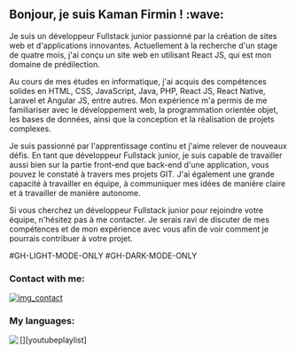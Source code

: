 <h2>Bonjour, je suis Kaman Firmin ! :wave:</h2>
Je suis un développeur Fullstack junior passionné par la création de sites web et d'applications innovantes. Actuellement à la recherche d'un stage de quatre mois, j'ai conçu un site web en utilisant React JS, qui est mon domaine de prédilection.

Au cours de mes études en informatique, j'ai acquis des compétences solides en HTML, CSS, JavaScript, Java, PHP, React JS, React Native, Laravel et Angular JS, entre autres. Mon expérience m'a permis de me familiariser avec le développement web, la programmation orientée objet, les bases de données, ainsi que la conception et la réalisation de projets complexes.

Je suis passionné par l'apprentissage continu et j'aime relever de nouveaux défis. En tant que développeur Fullstack junior, je suis capable de travailler aussi bien sur la partie front-end que back-end d'une application, vous pouvez le constaté à travers mes projets GIT. J'ai également une grande capacité à travailler en équipe, à communiquer mes idées de manière claire et à travailler de manière autonome.

Si vous cherchez un développeur Fullstack junior pour rejoindre votre équipe, n'hésitez pas à me contacter. Je serais ravi de discuter de mes compétences et de mon expérience avec vous afin de voir comment je pourrais contribuer à votre projet.

#GH-LIGHT-MODE-ONLY
#GH-DARK-MODE-ONLY

### Contact with me:

[![img_contact]("./img-light.svg")](https://www.linkedin.com/in/firmin-bryant-junior-kaman-a97800191/)

### My languages:

[<img align="left" src="https://cdn.jsdelivr.net/gh/devicons/devicon/icons/adonisjs/adonisjs-original.svg" />][youtubeplaylist]
